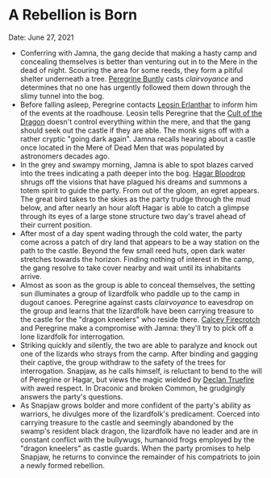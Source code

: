 # A Rebellion is Born

Date: June 27, 2021

- Conferring with Jamna, the gang decide that making a hasty camp and concealing themselves is better than venturing out in to the Mere in the dead of night. Scouring the area for some reeds, they form a pitiful shelter underneath a tree. [Peregrine Buntly](../Characters/Peregrine%20Buntly/%21index.md) casts *clairvoyance* and determines that no one has urgently followed them down through the slimy tunnel into the bog.
- Before falling asleep, Peregrine contacts [Leosin Erlanthar](../Characters/Leosin%20Erlanthar.md) to inform him of the events at the roadhouse. Leosin tells Peregrine that the [Cult of the Dragon](../Factions/Cult%20of%20the%20Dragon.md) doesn't control everything within the mere, and that the gang should seek out the castle if they are able. The monk signs off with a rather cryptic "going dark again". Jamna recalls hearing about a castle once located in the Mere of Dead Men that was populated by astronomers decades ago.
- In the grey and swampy morning, Jamna is able to spot blazes carved into the trees indicating a path deeper into the bog. [Hagar Bloodrop](../Characters/Hagar%20Bloodrop/%21index.md) shrugs off the visions that have plagued his dreams and summons a totem spirit to guide the party. From out of the gloom, an egret appears. The great bird takes to the skies as the party trudge through the mud below, and after nearly an hour aloft Hagar is able to catch a glimpse through its eyes of a large stone structure two day's travel ahead of their current position.
- After most of a day spent wading through the cold water, the party come across a patch of dry land that appears to be a way station on the path to the castle. Beyond the few small reed huts, open dark water stretches towards the horizon. Finding nothing of interest in the camp, the gang resolve to take cover nearby and wait until its inhabitants arrive.
- Almost as soon as the group is able to conceal themselves, the setting sun illuminates a group of lizardfolk who paddle up to the camp in dugout canoes. Peregrine against casts *clairvoyance* to eavesdrop on the group and learns that the lizardfolk have been carrying treasure to the castle for the "dragon kneelers" who reside there. [Calcey Firecrotch](../Characters/Calcey%20Firecrotch/%21index.md) and Peregrine make a compromise with Jamna: they'll try to pick off a lone lizardfolk for interrogation.
- Striking quickly and silently, the two are able to paralyze and knock out one of the lizards who strays from the camp. After binding and gagging their captive, the group withdraw to the safety of the trees for interrogation. Snapjaw, as he calls himself, is reluctant to bend to the will of Peregrine or Hagar, but views the magic wielded by [Declan Truefire](../Characters/Declan%20Truefire/%21index.md) with awed respect. In Draconic and broken Common, he grudgingly answers the party's questions.
- As Snapjaw grows bolder and more confident of the party's ability as warriors, he divulges more of the lizardfolk's predicament. Coerced into carrying treasure to the castle and seemingly abandoned by the swamp's resident black dragon, the lizardfolk have no leader and are in constant conflict with the bullywugs, humanoid frogs employed by the "dragon kneelers" as castle guards. When the party promises to help Snapjaw, he returns to convince the remainder of his compatriots to join a newly formed rebellion.